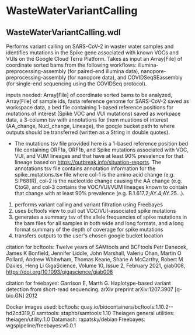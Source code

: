 # WasteWaterVariantCalling

## WasteWaterVariantCalling.wdl

Performs variant calling on SARS-CoV-2 in waster water samples and identifies mutations in the Spike gene associated with known VOCs and VUIs on the Google Cloud Terra Platform.
Takes as input an Array[File] of coordinate sorted bams from the following workflows: illumina-preprocessing-assembly (for paired-end illumina data), nanopore-preprocessing-assembly (for nanopore data), and COVIDSeqSEassembly (for single-end sequencing using the COVIDSeq protocol).

inputs needed: Array[File] of coordinate sorted bams to be analyzed, Array[File] of sample ids, fasta reference genome for SARS-CoV-2 saved as workspace data, a bed file containing 1-based reference positions for mutations of interest (Spike VOC and VUI mutations) saved as workpace data, a 3-column tsv with annotations for them muations of interest (AA_change, Nucl_change, Lineage), the google bucket path to where outputs should be transferred (written as a String in double quotes).
  * The mutations tsv file provided here is a 1-based reference position bed file containing ORF1a, ORF1b, and Spike mutations associated with VOC, VUI, and VUM lineages and that have at least 90% prevalence for that lineage based on https://outbreak.info/situation-reports. The annotations tsv file contains annotation information for the spike_mutations.tsv file where col-1 is the amino acid change (e.g. S:P681R), col-2 is the nucleotide change causing the AA change (e.g. CtoG), and col-3 contains the VOC/VUI/VUM lineages known to contain that change with at least 90% prevalence (e.g. B.1.617.2;AY.4;AY.25...).

1. performs variant calling and variant filtration using Freebayes
2. uses bcftools view to pull out VOC/VUI-associated spike mutations
3. generates a summary tsv of the allele frequencies of spike mutations in the bam files for all samples in both wide and long formats, and a long format summary of the depth of coverage for spike mutations
4. transfers outputs to the user's chosen google bucket location

citation for bcftools:
Twelve years of SAMtools and BCFtools
Petr Danecek, James K Bonfield, Jennifer Liddle, John Marshall, Valeriu Ohan, Martin O Pollard, Andrew Whitwham, Thomas Keane, Shane A McCarthy, Robert M Davies, Heng Li
GigaScience, Volume 10, Issue 2, February 2021, giab008, https://doi.org/10.1093/gigascience/giab008

citation for freebayes:
Garrison E, Marth G. Haplotype-based variant detection from short-read sequencing. arXiv preprint arXiv:1207.3907 [q-bio.GN] 2012

Docker images used:
bcftools: quay.io/biocontainers/bcftools:1.10.2--hd2cd319_0
samtools: staphb/samtools:1.10
Theiagen general utilities: theiagen/utility:1.0
Datamash: rapatsky/debian
Freebayes: wgspipeline/freebayes:v0.0.1
